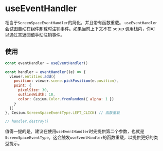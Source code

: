 # useEventHandler

相当于`ScreenSpaceEventHandler`的简化，并且带有函数重载。
`useEventHandler`会试图自动在组件卸载时注销事件。如果当前上下文不在 setup 调用栈内，你可以通过其返回值手动注销事件。

## 使用

```js {12}
const eventHandler = useEventHandler()

const handler = eventHandler((e) => {
  viewer.entities.add({
    position: viewer.scene.pickPosition(e.position),
    point: {
      pixelSize: 30,
      outlineWidth: 10,
      color: Cesium.Color.fromRandom({ alpha: 1 })
    }
  })
}, Cesium.ScreenSpaceEventType.LEFT_CLICK) // 函数重载

// handler.destroy()
```

值得一提的是，建议在使用`useEventHandler`时先提供第二个参数，也就是`ScreenSpaceEventType`。这会触发`useEventHandler`的函数重载，以提供更好的类型提示。
